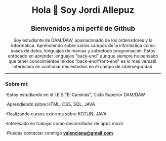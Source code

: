 <div  id="header" align="center">
    <h1 align="center">Hola &#128075 Soy Jordi Allepuz</h1>
    <h2 align="center">Bienvenidos a mi perfil de Github</h2>
    <p >Soy estudiante de DAM/DAW, apasiadonado de los ordenadores y la informatica. Aprendiendo sobre varios campos 
        de la informatica como bases de datos, lenguajes de marcas y sobretodo programación. Estoy enfocado en aprender lenguajes "back-end"
        aunque siempre he pensado que tener conocimientos mixtos "back-end/front-end" es lo mas versatil. Interesado en continuar mis estudios
        en el campo de ciberseguridad. 
    </p>
</div>


---
### Sobre mi:
-Estoy estudiando en el I.E.S "El Caminas", Ciclo Superior DAM/DAW

-Aprendiendo sobre HTML, CSS, SQL, JAVA

-Realizando cursos externos sobre KOTLIN, JAVA.

-Interesado en trabajar como desarrollador de apps movil. 

-Puedes contactar conmigo **valencianu@gmail.com** 


